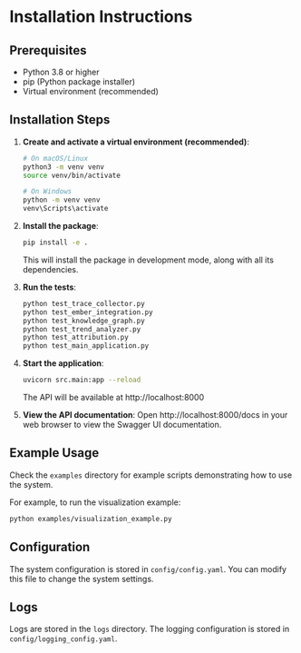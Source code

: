 # Installation Instructions

## Prerequisites
- Python 3.8 or higher
- pip (Python package installer)
- Virtual environment (recommended)

## Installation Steps

1. **Create and activate a virtual environment (recommended)**:
   ```bash
   # On macOS/Linux
   python3 -m venv venv
   source venv/bin/activate
   
   # On Windows
   python -m venv venv
   venv\Scripts\activate
   ```

2. **Install the package**:
   ```bash
   pip install -e .
   ```
   This will install the package in development mode, along with all its dependencies.

3. **Run the tests**:
   ```bash
   python test_trace_collector.py
   python test_ember_integration.py
   python test_knowledge_graph.py
   python test_trend_analyzer.py
   python test_attribution.py
   python test_main_application.py
   ```

4. **Start the application**:
   ```bash
   uvicorn src.main:app --reload
   ```
   The API will be available at http://localhost:8000

5. **View the API documentation**:
   Open http://localhost:8000/docs in your web browser to view the Swagger UI documentation.

## Example Usage

Check the `examples` directory for example scripts demonstrating how to use the system.

For example, to run the visualization example:
```bash
python examples/visualization_example.py
```

## Configuration

The system configuration is stored in `config/config.yaml`. You can modify this file to change the system settings.

## Logs

Logs are stored in the `logs` directory. The logging configuration is stored in `config/logging_config.yaml`.
